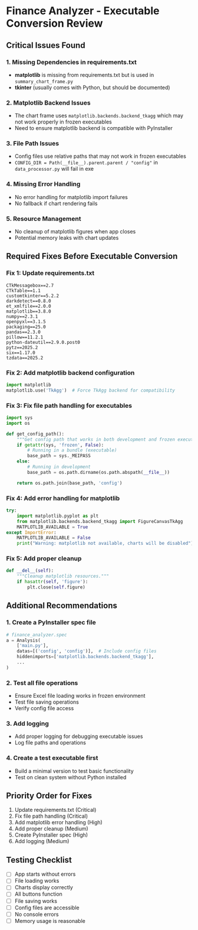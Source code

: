# Finance Analyzer - Executable Conversion Review

## Critical Issues Found

### 1. **Missing Dependencies in requirements.txt**

- **matplotlib** is missing from requirements.txt but is used in `summary_chart_frame.py`
- **tkinter** (usually comes with Python, but should be documented)

### 2. **Matplotlib Backend Issues**

- The chart frame uses `matplotlib.backends.backend_tkagg` which may not work properly in frozen executables
- Need to ensure matplotlib backend is compatible with PyInstaller

### 3. **File Path Issues**

- Config files use relative paths that may not work in frozen executables
- `CONFIG_DIR = Path(__file__).parent.parent / "config"` in `data_processor.py` will fail in exe

### 4. **Missing Error Handling**

- No error handling for matplotlib import failures
- No fallback if chart rendering fails

### 5. **Resource Management**

- No cleanup of matplotlib figures when app closes
- Potential memory leaks with chart updates

## Required Fixes Before Executable Conversion

### Fix 1: Update requirements.txt

```
CTkMessagebox==2.7
CTkTable==1.1
customtkinter==5.2.2
darkdetect==0.8.0
et_xmlfile==2.0.0
matplotlib==3.8.0
numpy==2.3.1
openpyxl==3.1.5
packaging==25.0
pandas==2.3.0
pillow==11.2.1
python-dateutil==2.9.0.post0
pytz==2025.2
six==1.17.0
tzdata==2025.2
```

### Fix 2: Add matplotlib backend configuration

```python
import matplotlib
matplotlib.use('TkAgg')  # Force TkAgg backend for compatibility
```

### Fix 3: Fix file path handling for executables

```python
import sys
import os

def get_config_path():
    """Get config path that works in both development and frozen executable."""
    if getattr(sys, 'frozen', False):
        # Running in a bundle (executable)
        base_path = sys._MEIPASS
    else:
        # Running in development
        base_path = os.path.dirname(os.path.abspath(__file__))

    return os.path.join(base_path, 'config')
```

### Fix 4: Add error handling for matplotlib

```python
try:
    import matplotlib.pyplot as plt
    from matplotlib.backends.backend_tkagg import FigureCanvasTkAgg
    MATPLOTLIB_AVAILABLE = True
except ImportError:
    MATPLOTLIB_AVAILABLE = False
    print("Warning: matplotlib not available, charts will be disabled")
```

### Fix 5: Add proper cleanup

```python
def __del__(self):
    """Cleanup matplotlib resources."""
    if hasattr(self, 'figure'):
        plt.close(self.figure)
```

## Additional Recommendations

### 1. **Create a PyInstaller spec file**

```python
# finance_analyzer.spec
a = Analysis(
    ['main.py'],
    datas=[('config', 'config')],  # Include config files
    hiddenimports=['matplotlib.backends.backend_tkagg'],
    ...
)
```

### 2. **Test all file operations**

- Ensure Excel file loading works in frozen environment
- Test file saving operations
- Verify config file access

### 3. **Add logging**

- Add proper logging for debugging executable issues
- Log file paths and operations

### 4. **Create a test executable first**

- Build a minimal version to test basic functionality
- Test on clean system without Python installed

## Priority Order for Fixes

1. Update requirements.txt (Critical)
2. Fix file path handling (Critical)
3. Add matplotlib error handling (High)
4. Add proper cleanup (Medium)
5. Create PyInstaller spec (High)
6. Add logging (Medium)

## Testing Checklist

- [ ] App starts without errors
- [ ] File loading works
- [ ] Charts display correctly
- [ ] All buttons function
- [ ] File saving works
- [ ] Config files are accessible
- [ ] No console errors
- [ ] Memory usage is reasonable
